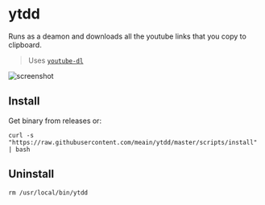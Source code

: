 # ytdd

Runs as a deamon and downloads all the youtube links that you copy to clipboard.

> Uses [`youtube-dl`](https://github.com/ytdl-org/youtube-dl)

![screenshot](https://i.imgur.com/zVyFx2G.png)


## Install

Get binary from releases or:

```
curl -s "https://raw.githubusercontent.com/meain/ytdd/master/scripts/install" | bash
```

## Uninstall

```
rm /usr/local/bin/ytdd
```
